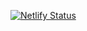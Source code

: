 [![Netlify Status](https://api.netlify.com/api/v1/badges/64708367-bff2-41b8-94ed-4f33792dab36/deploy-status)](https://app.netlify.com/sites/nuovotaka-home-site/deploys)
